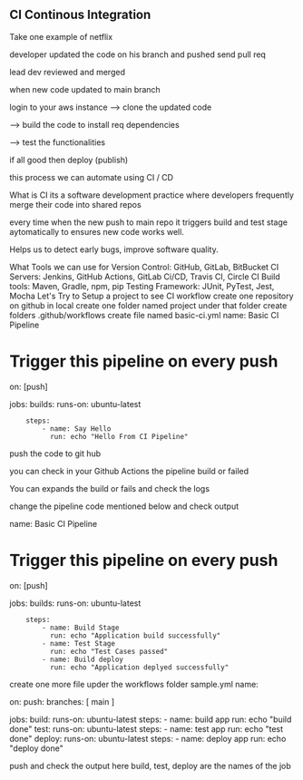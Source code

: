 ## CI Continous Integration
Take one example of netflix

developer updated the code on his branch and pushed send pull req

lead dev reviewed and merged

when new code updated to main branch

login to your aws instance --> clone the updated code

--> build the code to install req dependencies

--> test the functionalities

if all good then deploy (publish)

this process we can automate using CI / CD

What is CI
its a software development practice where developers frequently merge their code into shared repos

every time when the new push to main repo it triggers build and test stage aytomatically to ensures new code works well.

Helps us to detect early bugs, improve software quality.

What Tools we can use for
Version Control: GitHub, GitLab, BitBucket
CI Servers: Jenkins, GitHub Actions, GitLab Ci/CD, Travis CI, Circle CI
Build tools: Maven, Gradle, npm, pip
Testing Framework: JUnit, PyTest, Jest, Mocha
Let's Try to Setup a project to see CI workflow
create one repository on github
in local create one folder named project
under that folder create folders .github/workflows
create file named basic-ci.yml
name: Basic CI Pipeline
# Trigger this pipeline on every push
on: [push]

jobs:
    builds:
        runs-on: ubuntu-latest

        steps:
            - name: Say Hello
              run: echo "Hello From CI Pipeline"
push the code to git hub

you can check in your Github Actions the pipeline build or failed

You can expands the build or fails and check the logs

change the pipeline code mentioned below and check output

name: Basic CI Pipeline

# Trigger this pipeline on every push

on: [push]

jobs:
    builds:
        runs-on: ubuntu-latest

        steps:
            - name: Build Stage
              run: echo "Application build successfully"
            - name: Test Stage
              run: echo "Test Cases passed"
            - name: Build deploy
              run: echo "Application deplyed successfully"
create one more file upder the workflows folder
sample.yml
name: 

on:
    push:
        branches: [ main ]

jobs:
    build:
        runs-on: ubuntu-latest
        steps:
            - name: build app
              run: echo "build done"
    test:
        runs-on: ubuntu-latest
        steps:
            - name: test app
              run: echo "test done"
    deploy:
        runs-on: ubuntu-latest
        steps:
            - name: deploy app
              run: echo "deploy done"
              
push and check the output
here build, test, deploy are the names of the job